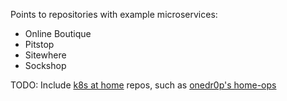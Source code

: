 Points to repositories with example microservices: 
- Online Boutique
- Pitstop
- Sitewhere
- Sockshop

TODO: Include [k8s at home](https://github.com/whazor/k8s-at-home-search) repos, such as [onedr0p's home-ops](https://github.com/onedr0p/home-ops) 
